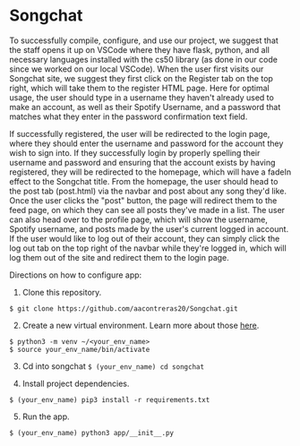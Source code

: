 # Songchat
To successfully compile, configure, and use our project, we suggest that the staff opens it up on VSCode where they have flask, python, and all necessary languages installed with the cs50 library (as done in our code since we worked on our local VSCode). When the user first visits our Songchat site, we suggest they first click on the Register tab on the top right, which will take them to the register HTML page. Here for optimal usage, the user should type in a username they haven't already used to make an account, as well as their Spotify Username, and a password that matches what they enter in the password confirmation text field.

If successfully registered, the user will be redirected to the login page, where they should enter the username and password for the account they wish to sign into. If they successfully login by properly spelling their username and password and ensuring that the account exists by having registered, they will be redirected to the homepage, which will have a fadeIn effect to the Songchat title. From the homepage, the user should head to the post tab (post.html) via the navbar and post about any song they'd like. Once the user clicks the "post" button, the page will redirect them to the feed page, on which they can see all posts they've made in a list. The user can also head over to the profile page, which will show the username, Spotify username, and posts made by the user's current logged in account. If the user would like to log out of their account, they can simply click the log out tab on the top right of the navbar while they're logged in, which will log them out of the site and redirect them to the login page.


Directions on how to configure app:

1. Clone this repository.

`$ git clone https://github.com/aacontreras20/Songchat.git`

2. Create a new virtual environment. Learn more about those [here](https://docs.python.org/3/tutorial/venv.html "Virtual Environments in Python").

`$ python3 -m venv ~/<your_env_name>`<br>
`$ source your_env_name/bin/activate`

3. Cd into songchat
`$ (your_env_name) cd songchat`

4. Install project dependencies.

`$ (your_env_name) pip3 install -r requirements.txt`

5. Run the app.

`$ (your_env_name) python3 app/__init__.py`


